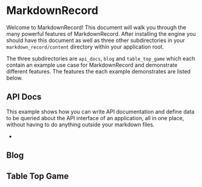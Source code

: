 # MarkdownRecord

Welcome to MarkdownRecord! This document will walk you through the many powerful features of MarkdownRecord. After installing the engine you should have this document as well as three other subdirectories in your `markdown_record/content` directory within your application root.

The three subdirectories are `api_docs`, `blog` and `table_top_game` which each contain an example use case for MarkdownRecord and demonstrate different features. The features the each example demonstrates are listed below.

## API Docs

  This example shows how you can write API documentation and define data to be queried about the API interface of an application, all in one place, without having to do anything outside your markdown files.

  - 

## Blog

## Table Top Game


<!--describe_model
  {
    "type": "example",
    "id":   1,
    "name": "api_docs"
  }
-->

<!--describe_model
  {
    "type": "example",
    "id":   2,
    "name": "blog"
  }
-->

<!--describe_model
  {
    "type": "example",
    "id":   3,
    "name": "table_top_rpg"
  }
-->

